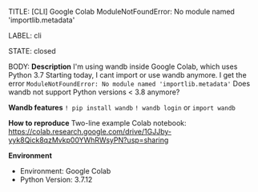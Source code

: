 TITLE:
[CLI] Google Colab ModuleNotFoundError: No module named 'importlib.metadata'

LABEL:
cli

STATE:
closed

BODY:
**Description**
I'm using wandb inside Google Colab, which uses Python 3.7
Starting today, I cant import or use wandb anymore.
I get the error `ModuleNotFoundError: No module named 'importlib.metadata'`
Does wandb not support Python versions < 3.8 anymore?

**Wandb features**
`! pip install wandb`
`! wandb login` or `import wandb`

**How to reproduce**
Two-line example Colab notebook:
https://colab.research.google.com/drive/1GJJby-yyk8Qick8qzMvkp00YWhRWsyPN?usp=sharing

**Environment**
- Environment: Google Colab
- Python Version: 3.7.12


